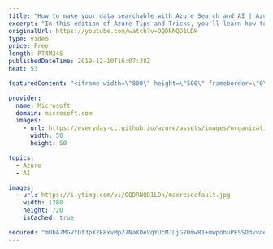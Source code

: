 ```yaml
---
title: "How to make your data searchable with Azure Search and AI | Azure Tips and Tricks"
excerpt: "In this edition of Azure Tips and Tricks, you'll learn how to make your data searchable with Azure Search and AI. Creating compelling search experiences is hard. Azure Search provides search as a service and makes it easy to let AI analyze your data and enhance your results.    For more tips and tricks,"
originalUrl: https://youtube.com/watch?v=OQDRNQD1LDk
type: video
price: Free
length: PT4M34S
publishedDateTime: 2019-12-10T16:07:38Z
heat: 53

featuredContent: "<iframe width=\"800\" height=\"500\" frameborder=\"0\" src=\"https://www.youtube.com/embed/OQDRNQD1LDk\" allow=\"accelerometer; autoplay; encrypted-media; gyroscope; picture-in-picture\" allowfullscreen></iframe>"

provider:
  name: Microsoft
  domain: microsoft.com
  images:
    - url: https://everyday-cc.github.io/azure/assets/images/organizations/microsoft.com-50x50.jpg
      width: 50
      height: 50

topics:
  - Azure
  - AI

images:
  - url: https://i.ytimg.com/vi/OQDRNQD1LDk/maxresdefault.jpg
    width: 1280
    height: 720
    isCached: true

secured: "mUbA7MGVtDf3pX2E8xvMp27NaXDeVqYUcMJLjG70mw81+mwpohuPESSOdvvoet6Zk2nF2sCRsCPU2K8cnmsrEOpZsAwt6svflNRcybfkRKhypgxmAabgCmIGTgWzBUxhTYL0swlAGgpJemonOr9Z7+wYMiQP+mEcE4TPM0RRrj8qJtbNrTi33DvfA+XuEP5L88NMiknzvvvMXCouNrVJEkQ2bUwVpvAU/VnEXusE/Jqy5Lm5CgVWCfR3RG2J8xnwbTeAdMSYnsyTlgdsDTzLeXqwzvjk60KLcZQqQoDxqbTI1t5TrGK+bckKMNWT6F6QYfPILOqEFh2H+SJTS8ikoDSQkkOJJu6UAcG18VAuDbi7zpybINT4UzGadrTOc+JpQyQqki6zQVs5dC+rzvMEH68eTZuLTZhFTygvJfUJ9yY=;Srb67AnISmmBKMvamF16lA=="
---
```


